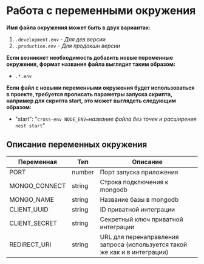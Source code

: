 # Работа с переменными окружения

**Имя файла окружения может быть в двух вариантах:**
1) `.development.env` - _Для дев версии_
2) `.production.env` - _Для продакшн версии_

**Если возникнет необходимость добавить новые переменные окружения, формат названия файла выглядит таким образом:**
* `.*.env`

**Если файл с новыми переменными окружения будет использоваться в проекте, требуется прописать параметры запуска скрипта, например для скрипта start, это может выглядеть следующим образом:**
* "start": "`cross-env NODE_ENV=`_название файла без точек и расширения_` nest start`"

## Описание переменных окружения

| Переменная    | Тип    | Описание                                                                   |
|---------------|--------|----------------------------------------------------------------------------|
| PORT          | number | Порт запуска приложения                                                    |
| MONGO_CONNECT | string | Строка подключения к mongodb                                               |
| MONGO_NAME    | string | Название базы в mongodb                                                    |
| CLIENT_UUID   | string | ID приватной интеграции                                                    |
| CLIENT_SECRET | string | Секретный ключ приватной интеграции                                        |
| REDIRECT_URI  | string | URL для перенаправления запроса (используется такой же как и в интеграции) |
